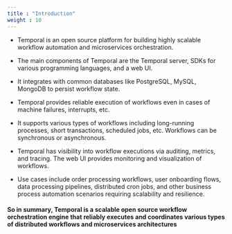 ```yaml
---
title : "Introduction"
weight : 10
---
```




- Temporal is an open source platform for building highly scalable workflow automation and microservices orchestration. 

- The main components of Temporal are the Temporal server, SDKs for various programming languages, and a web UI. 

- It integrates with common databases like PostgreSQL, MySQL, MongoDB to persist workflow state. 

- Temporal provides reliable execution of workflows even in cases of machine failures, interrupts, etc. 

- It supports various types of workflows including long-running processes, short transactions, scheduled jobs, etc. Workflows can be synchronous or asynchronous. 

- Temporal has visibility into workflow executions via auditing, metrics, and tracing. The web UI provides monitoring and visualization of workflows. 

- Use cases include order processing workflows, user onboarding flows, data processing pipelines, distributed cron jobs, and other business process automation scenarios requiring scalability and resilience. 


#### So in summary, Temporal is a scalable open source workflow orchestration engine that reliably executes and coordinates various types of distributed workflows and microservices architectures
